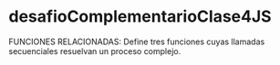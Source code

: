 # desafioComplementarioClase4JS
FUNCIONES RELACIONADAS: Define tres funciones cuyas llamadas secuenciales resuelvan un proceso complejo.
